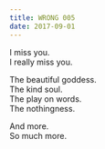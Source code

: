 ```yaml
---
title: WRONG 005
date: 2017-09-01
---
```


I miss you.  
I really miss you.

The beautiful goddess.  
The kind soul.  
The play on words.  
The nothingness.

And more.  
So much more.
